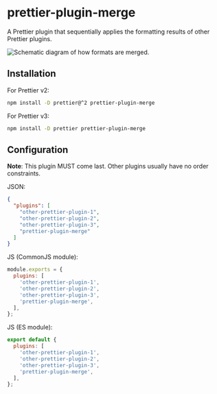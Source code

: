 # prettier-plugin-merge

A Prettier plugin that sequentially applies the formatting results of other Prettier plugins.

![Schematic diagram of how formats are merged.](https://github.com/ony3000/prettier-plugin-merge/assets/8164191/0a413542-fff1-436b-859b-76f92ed70a6a)

## Installation

For Prettier v2:

```sh
npm install -D prettier@^2 prettier-plugin-merge
```

For Prettier v3:

```sh
npm install -D prettier prettier-plugin-merge
```

## Configuration

**Note**: This plugin MUST come last. Other plugins usually have no order constraints.

JSON:

```json
{
  "plugins": [
    "other-prettier-plugin-1",
    "other-prettier-plugin-2",
    "other-prettier-plugin-3",
    "prettier-plugin-merge"
  ]
}
```

JS (CommonJS module):

```javascript
module.exports = {
  plugins: [
    'other-prettier-plugin-1',
    'other-prettier-plugin-2',
    'other-prettier-plugin-3',
    'prettier-plugin-merge',
  ],
};
```

JS (ES module):

```javascript
export default {
  plugins: [
    'other-prettier-plugin-1',
    'other-prettier-plugin-2',
    'other-prettier-plugin-3',
    'prettier-plugin-merge',
  ],
};
```
